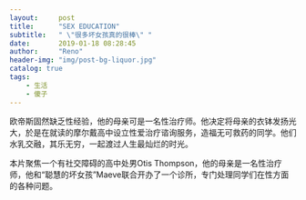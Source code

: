 ```yaml
---
layout:     post
title:      "SEX EDUCATION"
subtitle:   " \"很多坏女孩真的很棒\" "
date:       2019-01-18 08:28:45
author:     "Reno"
header-img: "img/post-bg-liquor.jpg"
catalog: true
tags:
    - 生活
    - 傻子
---
```


欧帝斯固然缺乏性经验，他的母亲可是一名性治疗师。他决定将母亲的衣钵发扬光大，於是在就读的摩尔戴高中设立性爱治疗谘询服务，造福无可救药的同学。他们水乳交融，其乐无穷，一起渡过人生最灿烂的时光。

本片聚焦一个有社交障碍的高中处男Otis Thompson，他的母亲是一名性治疗师，他和“聪慧的坏女孩”Maeve联合开办了一个诊所，专门处理同学们在性方面的各种问题。

